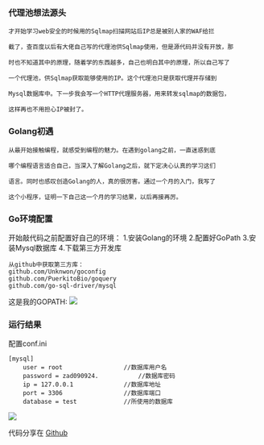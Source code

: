 ### 代理池想法源头
```
才开始学习web安全的时候用的Sqlmap扫描网站后IP总是被别人家的WAF给拦
 
截了，查百度以后有大佬自己写的代理池供Sqlmap使用，但是源代码并没有开放，那

时也不知道其中的原理，随着学的东西越多，自己也明白其中的原理，所以自己写了

一个代理池，供Sqlmap获取能够使用的IP。这个代理池只是获取代理并存储到

Mysql数据库中。下一步我会写一个HTTP代理服务器，用来转发sqlmap的数据包，

这样再也不用担心IP被封了。
```
<!--more-->
### Golang初遇

```
从最开始接触编程，就感受到编程的魅力。在遇到golang之前，一直迷惑到底
    
哪个编程语言适合自己，当深入了解Golang之后，就下定决心认真的学习这们
   
语言。同时也感叹创造Golang的人，真的很厉害。通过一个月的入门，我写了
    
这个小程序，证明一下自己这一个月的学习结果，以后再接再厉。
```
		
### Go环境配置
	
开始敲代码之前配置好自己的环境：
1.安装Golang的环境
2.配置好GoPath
3.安装Mysql数据库
4.下载第三方开发库
	
    从github中获取第三方库：
    github.com/Unknwon/goconfig
	github.com/PuerkitoBio/goquery
	github.com/go-sql-driver/mysql
    
这是我的GOPATH:
![](/images/one.png)
          
        
### 运行结果

配置conf.ini

```
[mysql]
    user = root					//数据库用户名
    password = zad090924.			//数据库密码
    ip = 127.0.0.1 				//数据库地址
    port = 3306					//数据库端口
    database = test				//所使用的数据库
```


![](/images/two.png)


代码分享在 [Github](https://github.com/hatmagic/GolangProxyPool)